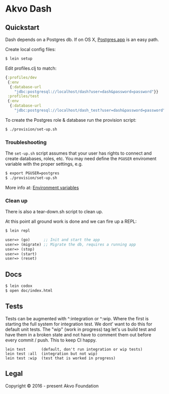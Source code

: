 # Akvo Dash

## Quickstart
Dash depends on a Postgres db. If on OS X, [Postgres.app](http://postgresapp.com/)
is an easy path.

Create local config files:
```sh
$ lein setup
```

Edit profiles.clj to match:
```clojure
{:profiles/dev
 {:env
  {:database-url
    "jdbc:postgresql://localhost/dash?user=dash&password=password"}}
 :profiles/test
 {:env
  {:database-url
    "jdbc:postgresql://localhost/dash_test?user=dash&password=password"}}}
```

To create the Postgres role & database run the provision script:
``` sh
$ ./provision/set-up.sh
```

### Troubleshooting

The `set-up.sh` script assumes that your user has rights to connect and
create databases, roles, etc. You may need define the `PGUSER`
enviroment variable with the proper settings, e.g.

```sh
$ export PGUSER=postgres
$ ./provision/set-up.sh
```

More info at: [Environment
variables](http://www.postgresql.org/docs/current/static/libpq-envars.html)

### Clean up

There is also a tear-down.sh script to clean up.

At this point all ground work is done and we can fire up a REPL:
```sh
$ lein repl
```

```clojure
user=> (go)      ;; Init and start the app
user=> (migrate) ;; Migrate the db, requires a running app
user=> (stop)
user=> (start)
user=> (reset)
```

## Docs
``` sh
$ lein codox
$ open doc/index.html
```

## Tests

Tests can be augmented with ^:integration or ^:wip. Where the first is
starting the full system for integration test. We dont' want to do this for
default unit tests. The "wip" (work in progress) tag let's us build test and
have them in a broken state and not have to comment them out before every
commit / push. This to keep CI happy.

```
lein test       (default, don't run integration or wip tests)
lein test :all  (integration but not wip)
lein test :wip  (test that is worked in progress)
```

## Legal

Copyright © 2016 - present Akvo Foundation
